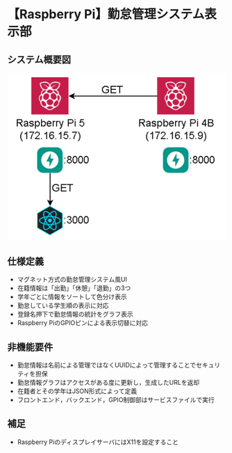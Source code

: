 # 【Raspberry Pi】勤怠管理システム表示部

## システム概要図
![システム概要図](https://raw.githubusercontent.com/Sclas6/AttendanceDisplaySystem/main/document/%E3%82%B7%E3%82%B9%E3%83%86%E3%83%A0%E6%A6%82%E8%A6%81%E5%9B%B3.png)

## 仕様定義
- マグネット方式の勤怠管理システム風UI
- 在籍情報は「出勤」「休憩」「退勤」の3つ
- 学年ごとに情報をソートして色分け表示
- 勤怠している学生順の表示に対応
- 登録名押下で勤怠情報の統計をグラフ表示
- Raspberry PiのGPIOピンによる表示切替に対応

## 非機能要件
- 勤怠情報は名前による管理ではなくUUIDによって管理することでセキュリティを担保
- 勤怠情報グラフはアクセスがある度に更新し，生成したURLを返却
- 在籍者とその学年はJSON形式によって定義
- フロントエンド，バックエンド，GPIO制御部はサービスファイルで実行

## 補足
- Raspberry PiのディスプレイサーバにはX11を設定すること